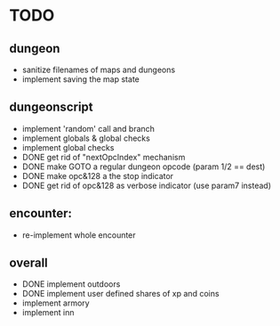 # TODO

## dungeon
- sanitize filenames of maps and dungeons 
- implement saving the map state

## dungeonscript
- implement 'random' call and branch
- implement globals & global checks
- implement global checks 
- DONE get rid of "nextOpcIndex" mechanism
- DONE make GOTO a regular dungeon opcode    (param 1/2 == dest)
- DONE make opc&128 a the stop indicator
- DONE get rid of opc&128 as verbose indicator (use param7 instead)

## encounter:
- re-implement whole encounter

## overall
- DONE implement outdoors
- DONE implement user defined shares of xp and coins
- implement armory
- implement inn
